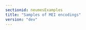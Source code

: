```yaml
---
sectionid: neumesExamples
title: "Samples of MEI encodings"
version: "dev"
---
```





















